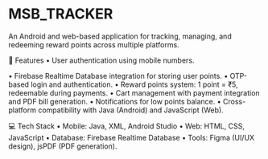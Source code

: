 # MSB_TRACKER
An Android and web-based application for tracking, managing, and redeeming reward points across multiple platforms.


🚀 Features
•  User authentication using mobile numbers.

•  Firebase Realtime Database integration for storing user points.
•  OTP-based login and authentication.
•  Reward points system: 1 point = ₹5, redeemable during payments.
•  Cart management with payment integration and PDF bill generation.
•  Notifications for low points balance.
•  Cross-platform compatibility with Java (Android) and JavaScript (Web).

💻 Tech Stack
•	Mobile: Java, XML, Android Studio
•	Web: HTML, CSS, JavaScript
•	Database: Firebase Realtime Database
•	Tools: Figma (UI/UX design), jsPDF (PDF generation).



